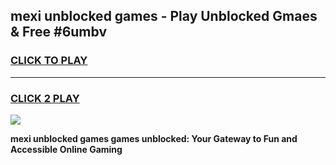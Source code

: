 
## mexi unblocked games - Play Unblocked Gmaes & Free #6umbv
<h3>
<a href="https://news.freeplayer.one?title=mexi_unblocked_games&ref=26F">CLICK TO PLAY</a></h3>
<hr>

<h3>
<a href="https://news.freeplayer.one?title=mexi_unblocked_games&ref=26F">CLICK 2 PLAY</a>
  
</h3>

<a href="https://news.freeplayer.one?title=mexi_unblocked_games&ref=26F/"><img src="https://clearcache.store/games.png"></a>


**mexi unblocked games games unblocked: Your Gateway to Fun and Accessible Online Gaming**

